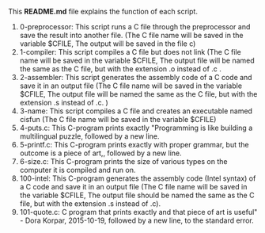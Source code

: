 This **README.md** file explains the function of each script.

1. 0-preprocessor: This script runs a C file through the preprocessor and save the result into another file. (The C file name will be saved in the variable $CFILE, The output will be saved in the file c)
2. 1-compiler: This script compiles a C file but does not link (The C file name will be saved in the variable $CFILE, The output file will be named the same as the C file, but with the extension .o instead of .c .
3. 2-assembler: This script generates the assembly code of a C code and save it in an output file (The C file name will be saved in the variable $CFILE, The output file will be named the same as the C file, but with the extension .s instead of .c. ) 
4. 3-name: This script compiles a C file and creates an executable named cisfun (The C file name will be saved in the variable $CFILE)
5. 4-puts.c: This C-program prints exactly "Programming is like building a multilingual puzzle, followed by a new line.
6. 5-printf.c: This C-program prints exactly with proper grammar, but the outcome is a piece of art,, followed by a new line.  
7. 6-size.c: This C-program prints the size of various types on the computer it is compiled and run on.
8. 100-intel: This C-program  generates the assembly code (Intel syntax) of a C code and save it in an output file (The C file name will be saved in the variable $CFILE, The output file should be named the same as the C file, but with the extension .s instead of .c).
9. 101-quote.c: C program that prints exactly and that piece of art is useful" - Dora Korpar, 2015-10-19, followed by a new line, to the standard error.
